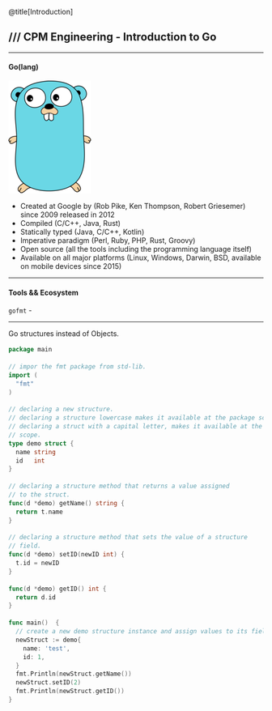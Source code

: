 @title[Introduction]
## /// CPM Engineering - Introduction to Go
---

#### Go(lang)

![alt text](./assets/gopher.png "Gopher")

* Created at Google by (Rob Pike, Ken Thompson, Robert Griesemer) since 2009
released in 2012
* Compiled (C/C++, Java, Rust)
* Statically typed (Java, C/C++, Kotlin)
* Imperative paradigm (Perl, Ruby, PHP, Rust, Groovy)
* Open source (all the tools including the programming language itself)
* Available on all major platforms (Linux, Windows, Darwin, BSD, available on
  mobile devices since 2015)

----
#### Tools && Ecosystem

`gofmt` -


----

Go structures instead of Objects.

```go
package main

// impor the fmt package from std-lib.
import (
  "fmt"
)

// declaring a new structure.
// declaring a structure lowercase makes it available at the package scope only.  
// declaring a struct with a capital letter, makes it available at the global
// scope.
type demo struct {
  name string
  id   int
}

// declaring a structure method that returns a value assigned
// to the struct.
func(d *demo) getName() string {
  return t.name
}

// declaring a structure method that sets the value of a structure
// field.
func(d *demo) setID(newID int) {
  t.id = newID
}

func(d *demo) getID() int {
  return d.id
}

func main()  {
  // create a new demo structure instance and assign values to its fields.
  newStruct := demo{
    name: 'test',
    id: 1,
  }
  fmt.Println(newStruct.getName())
  newStruct.setID(2)
  fmt.Println(newStruct.getID())
}

```
